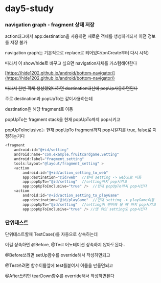 # day5-study

### **navigation graph - fragment 상태 저장**

action태그에서 app:destination을 사용하면 새로운 객체를 생성하게되서 이전 정보를 저장 불가

navigation graph는 기본적으로 replace로 되어있다(onCreate부터 다시 시작)

따라서 이 show/hide로 바꾸고 싶으면 navigation자체를 커스텀해야한다

[https://hide1202.github.io/android/bottom-navigator/](https://hide1202.github.io/android/bottom-navigator/)

~~따라서 한번 객체 생성했었다하면 destination대신에 popUp사용하면된다~~

주로 destination과 popUpTo는 같이사용하는데

destination은 해당 fragment로 이동

popUpTo는 fragment stack을 현재 popUpTo까지 pop시키고

popUpToInclusive는 현재 popUpTo fragment까지 pop시킬지를 true, false로 지정하는거다

```kotlin
<fragment
    android:id="@+id/setting"
    android:name="com.example.fruitcardgame.Setting"
    android:label="fragment_setting"
    tools:layout="@layout/fragment_setting" >
    <action
        android:id="@+id/action_setting_to_web"
        app:destination="@id/web"  //현재 setting -> web으로 이동
        app:popUpTo="@id/setting"  //setting까지 pop시키고
        app:popUpToInclusive="true" />  //현재 popUpTo까지 pop시킨다
    <action
        android:id="@+id/action_setting_to_playGame"
        app:destination="@id/playGame"  //현재 setting -> playGame이동
        app:popUpTo="@id/setting"  //setting이 맨위에 올 때 까지 pop시키고
        app:popUpToInclusive="true" /> //맨 위인 setting도 pop시킨다
```

### **단위테스트**

단위테스트할때 TestCase()를 자동으로 상속하는데

이걸 상속하면 @Before, @Test 어노테이션 상속하지 않아도된다..

@Before쓰려면 setUp함수를 override해서 작성하면되고 

@Test쓰려면 함수이름앞에 test를붙여서 이름을 만들면되고

@After쓰려먼 tearDown함수를 override해서 작성하면된다